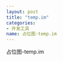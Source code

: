 ```yaml
---
layout: post
title: "temp.im"
categories:
- 开发工具
name: 占位图-temp.im
---
```


占位图-temp.im<!--break-->
